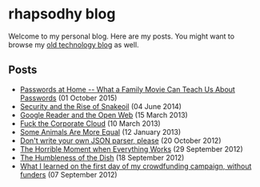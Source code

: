 rhapsodhy blog
==============

Welcome to my personal blog. Here are my posts. You might want to browse my [old
technology blog](https://rsdy.blogs.balabit.com/) as well.

Posts
-----
 * [Passwords at Home -- What a Family Movie Can Teach Us About Passwords](http://rsdy.github.com/posts/passwords_at_home.html) (01 October 2015)
 * [Security and the Rise of Snakeoil](http://rsdy.github.com/posts/security_and_the_rise_of_snakeoil.html) (04 June 2014)
 * [Google Reader and the Open Web](http://rsdy.github.com/posts/greader_and_the_open_web.html) (15 March 2013)
 * [Fuck the Corporate Cloud](http://rsdy.github.com/posts/fsck_the_police.html) (10 March 2013)
 * [Some Animals Are More Equal](http://rsdy.github.com/posts/cloud_computing.html) (12 January 2013)
 * [Don't write your own JSON parser, please](http://rsdy.github.com/posts/dont_write_your_json_parser_plz.html) (20 October 2012)
 * [The Horrible Moment when Everything Works](http://rsdy.github.com/posts/building_infrastructure.html) (29 September 2012)
 * [The Humbleness of the Dish](http://rsdy.github.com/posts/the_humbleness_of_the_dish.html) (18 September 2012)
 * [What I learned on the first day of my crowdfunding campaign, without funders](http://rsdy.github.com/posts/first_day_of_crowdfunding.html) (07 September 2012)
